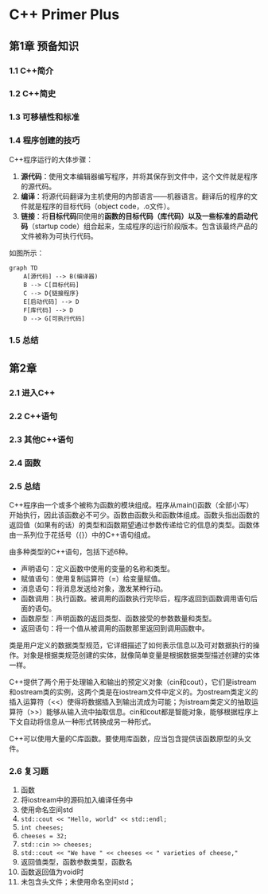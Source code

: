 # C++ Primer Plus

## 第1章 预备知识

### 1.1 C++简介

### 1.2 C++简史

### 1.3 可移植性和标准

### 1.4 程序创建的技巧

C++程序运行的大体步骤：

1. **源代码**：使用文本编辑器编写程序，并将其保存到文件中，这个文件就是程序的源代码。
2. **编译**：将源代码翻译为主机使用的内部语言——机器语言。翻译后的程序的文件就是程序的目标代码（object code，.o文件）。
3. **链接**：将**目标代码**同使用的**函数的目标代码（库代码）**以及一些标准的**启动代码**（startup code）组合起来，生成程序的运行阶段版本。包含该最终产品的文件被称为可执行代码。



如图所示：

```mermaid
graph TD
    A[源代码] --> B(编译器)
    B --> C[目标代码]
    C --> D{链接程序}
    E[启动代码] --> D
    F[库代码] --> D
    D --> G[可执行代码]
```

### 1.5 总结

## 第2章 

### 2.1 进入C++

### 2.2 C++语句

### 2.3 其他C++语句

### 2.4 函数

### 2.5 总结

C++程序由一个或多个被称为函数的模块组成。程序从main()函数（全部小写）开始执行，因此该函数必不可少。函数由函数头和函数体组成。函数头指出函数的返回值（如果有的话）的类型和函数期望通过参数传递给它的信息的类型。函数体由一系列位于花括号（{}）中的C++语句组成。

由多种类型的C++语句，包括下述6种。

- 声明语句：定义函数中使用的变量的名称和类型。
- 赋值语句：使用复制运算符（=）给变量赋值。
- 消息语句：将消息发送给对象，激发某种行动。
- 函数调用：执行函数。被调用的函数执行完毕后，程序返回到函数调用语句后面的语句。
- 函数原型：声明函数的返回类型、函数接受的参数数量和类型。
- 返回语句：将一个值从被调用的函数那里返回到调用函数中。

类是用户定义的数据类型规范，它详细描述了如何表示信息以及可对数据执行的操作。对象是根据类规范创建的实体，就像简单变量是根据数据类型描述创建的实体一样。

C++提供了两个用于处理输入和输出的预定义对象（cin和cout），它们是istream和ostream类的实例，这两个类是在iostream文件中定义的。为ostream类定义的插入运算符（<<）使得将数据插入到输出流成为可能；为istream类定义的抽取运算符（>>）能够从输入流中抽取信息。cin和cout都是智能对象，能够根据程序上下文自动将信息从一种形式转换成另一种形式。

C++可以使用大量的C库函数。要使用库函数，应当包含提供该函数原型的头文件。

### 2.6 复习题

1. 函数
2. 将iostream中的源码加入编译任务中
3. 使用命名空间std
4. `std::cout << "Hello, world" << std::endl;`
5. `int cheeses;`
6. `cheeses = 32;`
7. `std::cin >> cheeses;`
8. `std::cout << "We have " << cheeses << " varieties of cheese,"`
9. 返回值类型，函数参数类型，函数名
10. 函数返回值为void时
11. 未包含头文件；未使用命名空间std；

